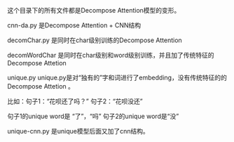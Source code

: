这个目录下的所有文件都是Decompose Attention模型的变形。

cnn-da.py 是Decompose Attention + CNN结构

decomChar.py 是同时在char级别训练的Decompose Attention

decomWordChar 是同时在char级别和word级别训练，并且加了传统特征的Decompose Attetion

unique.py unique.py是对“独有的”字和词进行了embedding，没有传统特征的的Decompose Attetion
。

比如：句子1：“花呗还了吗？” 句子2：“花呗没还”

句子1的unique word是 “了”，“吗”  句子2的unique word是“没”

unique-cnn.py 是unique模型后面又加了cnn结构。